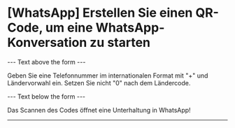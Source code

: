 <h1>[WhatsApp] Erstellen Sie einen QR-Code, um eine WhatsApp-Konversation zu starten</h1>

--- Text above the form ---

<p class="hint smfm-hint">Geben Sie eine Telefonnummer im internationalen Format
mit "+" und Ländervorwahl ein. Setzen Sie nicht "0" nach dem Ländercode.</p>

--- Text below the form ---

<p class="font-italic hint smfm-hint">Das Scannen des Codes öffnet eine
Unterhaltung in WhatsApp!</p>

----------
